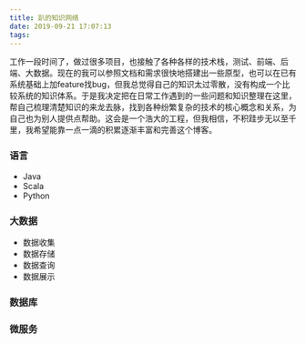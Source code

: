 ```yaml
---
title: 趴的知识网络
date: 2019-09-21 17:07:13
tags:
---
```

工作一段时间了，做过很多项目，也接触了各种各样的技术栈，测试、前端、后端、大数据。现在的我可以参照文档和需求很快地搭建出一些原型，也可以在已有系统基础上加feature找bug，但我总觉得自己的知识太过零散，没有构成一个比较系统的知识体系。于是我决定把在日常工作遇到的一些问题和知识整理在这里，帮自己梳理清楚知识的来龙去脉，找到各种纷繁复杂的技术的核心概念和关系，为自己也为别人提供点帮助。这会是一个浩大的工程，但我相信，不积跬步无以至千里，我希望能靠一点一滴的积累逐渐丰富和完善这个博客。

### 语言
* Java
* Scala
* Python

### 大数据
* 数据收集
* 数据存储
* 数据查询
* 数据展示

### 数据库

### 微服务

